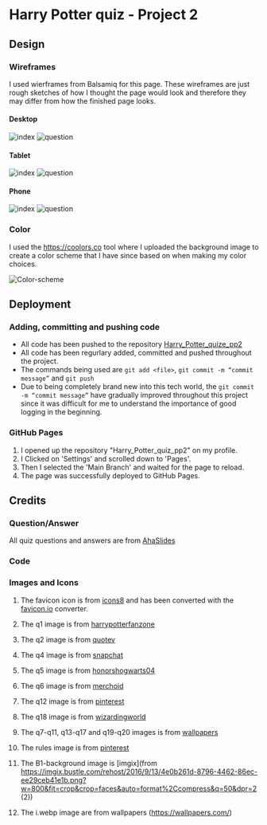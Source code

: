 # Harry Potter quiz - Project 2
## Design
### Wireframes
I used wierframes from Balsamiq for this page. These wireframes are just rough sketches of how I thought the page would look and therefore they may differ from how the finished page looks.

#### Desktop 
![index](docs/wireframes/desktop-index.png)
![question](docs/wireframes/desktop-question.png)

#### Tablet
![index](docs/wireframes/tablet-index.png)
![question](docs/wireframes/tablet-question.png)

#### Phone
![index](docs/wireframes/phone-index.png)
![question](docs/wireframes/phone-question.png)

### Color
I used the <https://coolors.co> tool where I uploaded the background image to create a color scheme that I have since based on when making my color choices.

![Color-scheme](docs/wireframes/Color.png)


## Deployment
### Adding, committing and pushing code
* All code has been pushed to the repository [Harry_Potter_quize_pp2](https://github.com/Linnea87/Harry_Potter_quiz_pp2)
* All code has been regurlary added, committed and pushed throughout the project.
* The commands being used are `git add <file>`,
  `git commit -m “commit message”` and
  `git push`
* Due to being completely brand new into this tech world, the `git commit -m “commit message”` have gradually improved throughout this project since it was difficult for me to understand the importance of good logging in the beginning.

### GitHub Pages
1. I opened up the repository "Harry_Potter_quiz_pp2" on my profile.
2. I Clicked on 'Settings' and scrolled down to 'Pages'.
3. Then I selected the 'Main Branch' and waited for the page to reload.
4. The page was successfully deployed to GitHub Pages.

## Credits
### Question/Answer
All quiz questions and answers are from [AhaSlides](https://ahaslides.com/sv/blog/40-harry-potter-quiz-questions-and-answers/)
### Code
### Images and Icons
1. The favicon icon is from [icons8](https://icons8.com/icon/set/harry-potter/wired) and has been converted with the [favicon.io](https://favicon.io/favicon-converter/) converter.

2. The q1 image is from [harrypotterfanzone](https://www.harrypotterfanzone.com/pictures/mad-eye-moody-demonstrates-the-unforgivable-curses/) 

3. The q2 image is from [quotev](https://www.quotev.com/story/12951251/Draco-Malfoy-The-Cup-Of-Holy-Sh-/15)

4. The q4 image is from [snapchat](https://t.snapchat.com/vEE1NbA4)

5. The q5 image is from [honorshogwarts04](https://honorshogwarts04.files.wordpress.com/2015/09/obliviate-4.jpg?w=640)

6. The q6 image is from [merchoid](https://www.merchoid.com/media/mf_webp/jpg/media/catalog/product/cache/65c63282a2b3bd0da0ec5b004bcde549/h/a/harrypotter_quidditch_set_9.webp)

7. The q12 image is from [pinterest](https://www.pinterest.se/pin/671247519454677884/)

8. The q18 image is from [wizardingworld](https://www.wizardingworld.com/fact-file/characters-and-pets/fang)

9. The q7-q11, q13-q17 and q19-q20 images is from [wallpapers](https://wallpapers.com/)

10. The rules image is from [pinterest](https://www.pinterest.se/pin/641622278133693828/)

11. The B1-background image is [imgix](from https://imgix.bustle.com/rehost/2016/9/13/4e0b261d-8796-4462-86ec-ee29ceb41e1b.png?w=800&fit=crop&crop=faces&auto=format%2Ccompress&q=50&dpr=2 (2))

12. The i.webp image are from wallpapers (https://wallpapers.com/)



    

